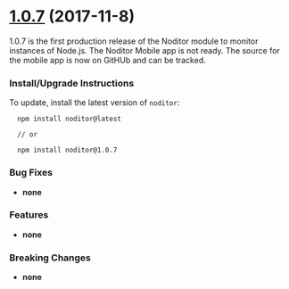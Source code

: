 # [1.0.7](https://www.npmjs.com/package/noditor) (2017-11-8)

1.0.7 is the first production release of the Noditor module to monitor instances of Node.js. The
Noditor Mobile app is not ready. The source for the mobile app is now on GitHUb and can be tracked.

### Install/Upgrade Instructions

To update, install the latest version of `noditor`:

```
  npm install noditor@latest

  // or

  npm install noditor@1.0.7
```

### Bug Fixes

* **none**

### Features

* **none**

### Breaking Changes

* **none**
